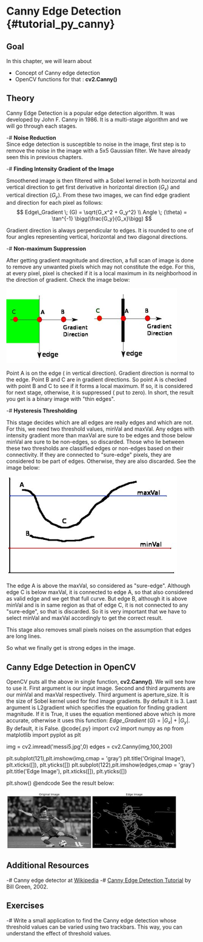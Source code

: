 Canny Edge Detection {#tutorial_py_canny}
====================

Goal
----

In this chapter, we will learn about

-   Concept of Canny edge detection
-   OpenCV functions for that : **cv2.Canny()**

Theory
------

Canny Edge Detection is a popular edge detection algorithm. It was developed by John F. Canny in 1986. It is a multi-stage algorithm and we will go through each stages.

-#  **Noise Reduction**
​    
Since edge detection is susceptible to noise in the image, first step is to remove the noise in the image with a 5x5 Gaussian filter. We have already seen this in previous chapters.

-#  **Finding Intensity Gradient of the Image**

Smoothened image is then filtered with a Sobel kernel in both horizontal and vertical direction to get first derivative in horizontal direction ($G_x$) and vertical direction ($G_y$). From these two images, we can find edge gradient and direction for each pixel as follows:
​    
$$
Edge\_Gradient \; (G) = \sqrt{G_x^2 + G_y^2} \\
Angle \; (\theta) = \tan^{-1} \bigg(\frac{G_y}{G_x}\bigg)
$$

Gradient direction is always perpendicular to edges. It is rounded to one of four angles representing vertical, horizontal and two diagonal directions.

-#  **Non-maximum Suppression**

After getting gradient magnitude and direction, a full scan of image is done to remove any unwanted pixels which may not constitute the edge. For this, at every pixel, pixel is checked if it is a local maximum in its neighborhood in the direction of gradient. Check the image below:

![image](images/nms.jpg)

Point A is on the edge ( in vertical direction). Gradient direction is normal to the edge. Point B and C are in gradient directions. So point A is checked with point B and C to see if it forms a local maximum. If so, it is considered for next stage, otherwise, it is suppressed ( put to zero).
In short, the result you get is a binary image with "thin edges".

-#  **Hysteresis Thresholding**

This stage decides which are all edges are really edges and which are not. For this, we need two threshold values, minVal and maxVal. Any edges with intensity gradient more than maxVal are sure to be edges and those below minVal are sure to be non-edges, so discarded. Those who lie between these two thresholds are classified edges or non-edges based on their connectivity. If they are connected to "sure-edge" pixels, they are considered to be part of edges. Otherwise, they are also discarded.
See the image below:


![image](images/hysteresis.jpg)

The edge A is above the maxVal, so considered as "sure-edge". Although edge C is below maxVal, it is connected to edge A, so that also considered as valid edge and we get that full curve. But edge B, although it is above minVal and is in same region as that of edge C, it is not connected to any "sure-edge", so that is discarded. So it is very important that we have to select minVal and maxVal accordingly to get the correct result.

This stage also removes small pixels noises on the assumption that edges are long lines.

So what we finally get is strong edges in the image.

Canny Edge Detection in OpenCV
------------------------------

OpenCV puts all the above in single function, **cv2.Canny()**. We will see how to use it. First argument is our input image. Second and third arguments are our minVal and maxVal respectively.
Third argument is aperture_size. It is the size of Sobel kernel used for find image gradients. By default it is 3. Last argument is L2gradient which specifies the equation for finding gradient magnitude. If it is True, it uses the equation mentioned above which is more accurate, otherwise it
uses this function: $Edge\_Gradient \; (G) = |G_x| + |G_y|$. By default, it is False.
@code{.py}
import cv2
import numpy as np
from matplotlib import pyplot as plt

img = cv2.imread('messi5.jpg',0)
edges = cv2.Canny(img,100,200)

plt.subplot(121),plt.imshow(img,cmap = 'gray')
plt.title('Original Image'), plt.xticks([]), plt.yticks([])
plt.subplot(122),plt.imshow(edges,cmap = 'gray')
plt.title('Edge Image'), plt.xticks([]), plt.yticks([])

plt.show()
@endcode
See the result below:

![image](images/canny1.jpg)

Additional Resources
--------------------

-#  Canny edge detector at [Wikipedia](http://en.wikipedia.org/wiki/Canny_edge_detector)
-#  [Canny Edge Detection Tutorial](http://dasl.mem.drexel.edu/alumni/bGreen/www.pages.drexel.edu/_weg22/can_tut.html) by Bill Green, 2002.

Exercises
---------

-#  Write a small application to find the Canny edge detection whose threshold values can be varied using two trackbars. This way, you can understand the effect of threshold values.
